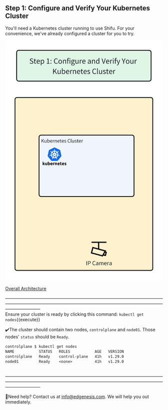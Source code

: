 ## Step 1: Configure and Verify Your Kubernetes Cluster
You'll need a Kubernetes cluster running to use Shifu. For your convenience, we've already configured a cluster for you to try.

![step1](../../images/shifu/step1.png)

[Overall Architecture](../../images/shifu/overall_architecture.png)

————————————————————————————————————————————————————————————————————————————————
<br/>
Ensure your cluster is ready by clicking this command: `kubectl get nodes`{{execute}}
<br/>

✔️The cluster should contain two nodes, `controlplane` and `node01`. Those nodes' `status` should be `Ready`.
```
controlplane $ kubectl get nodes
NAME           STATUS   ROLES           AGE   VERSION
controlplane   Ready    control-plane   41h   v1.29.0
node01         Ready    <none>          41h   v1.29.0
```
<br/>
————————————————————————————————————————————————————————————————————————————————
<br/>

🔔Need help? Contact us at [info@edgenesis.com](mailto:info@edgenesis.com). We will help you out immediately.

